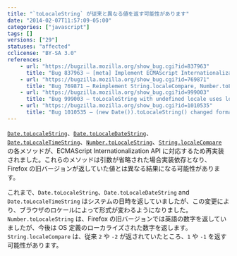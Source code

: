 ```yaml
---
title: "`toLocaleString` が従来と異なる値を返す可能性があります"
date: "2014-02-07T11:57:09-05:00"
categories: ["javascript"]
tags: []
versions: ["29"]
statuses: "affected"
cclicense: "BY-SA 3.0"
references:
    - url: "https://bugzilla.mozilla.org/show_bug.cgi?id=837963"
      title: "Bug 837963 – [meta] Implement ECMAScript Internationalization API"
    - url: "https://bugzilla.mozilla.org/show_bug.cgi?id=769871"
      title: "Bug 769871 – Reimplement String.localeCompare, Number.toLocaleString, Date.toLocaleString per ECMA-402"
    - url: "https://bugzilla.mozilla.org/show_bug.cgi?id=999003"
      title: "Bug 999003 – toLocaleString with undefined locale uses localized digits specified by the OS"
    - url: "https://bugzilla.mozilla.org/show_bug.cgi?id=1010535"
      title: "Bug 1010535 – (new Date()).toLocaleString() changed format"
---
```

[`Date.toLocaleString`](https://developer.mozilla.org/ja/docs/Web/JavaScript/Reference/Global_Objects/Date/toLocaleString)、[`Date.toLocaleDateString`](https://developer.mozilla.org/ja/docs/Web/JavaScript/Reference/Global_Objects/Date/toLocaleDateString)、[`Date.toLocaleTimeString`](https://developer.mozilla.org/ja/docs/Web/JavaScript/Reference/Global_Objects/Date/toLocaleTimeString)、[`Number.toLocaleString`](https://developer.mozilla.org/ja/docs/Web/JavaScript/Reference/Global_Objects/Number/toLocaleString)、[`String.localeCompare`](https://developer.mozilla.org/ja/docs/Web/JavaScript/Reference/Global_Objects/String/localeCompare) の各メソッドが、ECMAScript Internationalization API に対応するため再実装されました。これらのメソッドは引数が省略された場合実装依存となり、Firefox の旧バージョンが返していた値とは異なる結果になる可能性があります。

これまで、`Date.toLocaleString`、`Date.toLocaleDateString` and `Date.toLocaleTimeString` はシステムの日時を返していましたが、この変更により、ブラウザのロケールによって形式が変わるようになりました。`Number.toLocaleString` は、Firefox の旧バージョンでは英語の数字を返していましたが、今後は OS 定義のローカライズされた数字を返します。`String.localeCompare` は、従来 `2` や `-2` が返されていたところ、`1` や `-1` を返す可能性があります。
